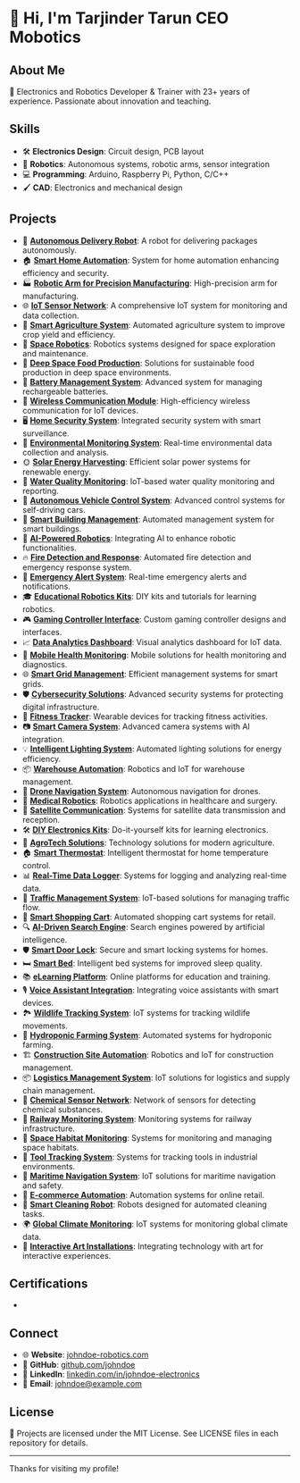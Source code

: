 # 👋 Hi, I'm Tarjinder Tarun  CEO  Mobotics

## About Me
🔧 Electronics and Robotics Developer & Trainer with 23+ years of experience. Passionate about innovation and teaching.

## Skills
- 🛠️ **Electronics Design**: Circuit design, PCB layout
- 🤖 **Robotics**: Autonomous systems, robotic arms, sensor integration
- 💻 **Programming**: Arduino, Raspberry Pi, Python, C/C++
- 🖌️ **CAD**: Electronics and mechanical design

## Projects
- 🚚 [**Autonomous Delivery Robot**](https://github.com/johndoe/autonomous-delivery-robot): A robot for delivering packages autonomously.
- 🏠 [**Smart Home Automation**](https://github.com/johndoe/smart-home-automation): System for home automation enhancing efficiency and security.
- 🏭 [**Robotic Arm for Precision Manufacturing**](https://github.com/johndoe/robotic-arm-precision-manufacturing): High-precision arm for manufacturing.
- 🌐 [**IoT Sensor Network**](https://github.com/johndoe/iot-sensor-network): A comprehensive IoT system for monitoring and data collection.
- 🌾 [**Smart Agriculture System**](https://github.com/johndoe/smart-agriculture-system): Automated agriculture system to improve crop yield and efficiency.
- 🚀 [**Space Robotics**](https://github.com/johndoe/space-robotics): Robotics systems designed for space exploration and maintenance.
- 🌌 [**Deep Space Food Production**](https://github.com/johndoe/deep-space-food-production): Solutions for sustainable food production in deep space environments.
- 🔋 [**Battery Management System**](https://github.com/johndoe/battery-management-system): Advanced system for managing rechargeable batteries.
- 📡 [**Wireless Communication Module**](https://github.com/johndoe/wireless-communication-module): High-efficiency wireless communication for IoT devices.
- 🖥️ [**Home Security System**](https://github.com/johndoe/home-security-system): Integrated security system with smart surveillance.
- 🌳 [**Environmental Monitoring System**](https://github.com/johndoe/environmental-monitoring-system): Real-time environmental data collection and analysis.
- 🌞 [**Solar Energy Harvesting**](https://github.com/johndoe/solar-energy-harvesting): Efficient solar power systems for renewable energy.
- 🌊 [**Water Quality Monitoring**](https://github.com/johndoe/water-quality-monitoring): IoT-based water quality monitoring and reporting.
- 🚗 [**Autonomous Vehicle Control System**](https://github.com/johndoe/autonomous-vehicle-control-system): Advanced control systems for self-driving cars.
- 🏢 [**Smart Building Management**](https://github.com/johndoe/smart-building-management): Automated management system for smart buildings.
- 🧠 [**AI-Powered Robotics**](https://github.com/johndoe/ai-powered-robotics): Integrating AI to enhance robotic functionalities.
- 🔥 [**Fire Detection and Response**](https://github.com/johndoe/fire-detection-response): Automated fire detection and emergency response system.
- 🚨 [**Emergency Alert System**](https://github.com/johndoe/emergency-alert-system): Real-time emergency alerts and notifications.
- 🎓 [**Educational Robotics Kits**](https://github.com/johndoe/educational-robotics-kits): DIY kits and tutorials for learning robotics.
- 🎮 [**Gaming Controller Interface**](https://github.com/johndoe/gaming-controller-interface): Custom gaming controller designs and interfaces.
- 📈 [**Data Analytics Dashboard**](https://github.com/johndoe/data-analytics-dashboard): Visual analytics dashboard for IoT data.
- 📱 [**Mobile Health Monitoring**](https://github.com/johndoe/mobile-health-monitoring): Mobile solutions for health monitoring and diagnostics.
- 🌐 [**Smart Grid Management**](https://github.com/johndoe/smart-grid-management): Efficient management systems for smart grids.
- 🛡️ [**Cybersecurity Solutions**](https://github.com/johndoe/cybersecurity-solutions): Advanced security systems for protecting digital infrastructure.
- 🚴 [**Fitness Tracker**](https://github.com/johndoe/fitness-tracker): Wearable devices for tracking fitness activities.
- 📷 [**Smart Camera System**](https://github.com/johndoe/smart-camera-system): Advanced camera systems with AI integration.
- 💡 [**Intelligent Lighting System**](https://github.com/johndoe/intelligent-lighting-system): Automated lighting solutions for energy efficiency.
- 📦 [**Warehouse Automation**](https://github.com/johndoe/warehouse-automation): Robotics and IoT for warehouse management.
- 🚁 [**Drone Navigation System**](https://github.com/johndoe/drone-navigation-system): Autonomous navigation for drones.
- 🏥 [**Medical Robotics**](https://github.com/johndoe/medical-robotics): Robotics applications in healthcare and surgery.
- 📡 [**Satellite Communication**](https://github.com/johndoe/satellite-communication): Systems for satellite data transmission and reception.
- 🛠️ [**DIY Electronics Kits**](https://github.com/johndoe/diy-electronics-kits): Do-it-yourself kits for learning electronics.
- 🌿 [**AgroTech Solutions**](https://github.com/johndoe/agrotech-solutions): Technology solutions for modern agriculture.
- 🏠 [**Smart Thermostat**](https://github.com/johndoe/smart-thermostat): Intelligent thermostat for home temperature control.
- 📊 [**Real-Time Data Logger**](https://github.com/johndoe/real-time-data-logger): Systems for logging and analyzing real-time data.
- 🚦 [**Traffic Management System**](https://github.com/johndoe/traffic-management-system): IoT-based solutions for managing traffic flow.
- 🛒 [**Smart Shopping Cart**](https://github.com/johndoe/smart-shopping-cart): Automated shopping cart systems for retail.
- 🔍 [**AI-Driven Search Engine**](https://github.com/johndoe/ai-driven-search-engine): Search engines powered by artificial intelligence.
- 🛡️ [**Smart Door Lock**](https://github.com/johndoe/smart-door-lock): Secure and smart locking systems for homes.
- 🛏️ [**Smart Bed**](https://github.com/johndoe/smart-bed): Intelligent bed systems for improved sleep quality.
- 📚 [**eLearning Platform**](https://github.com/johndoe/elearning-platform): Online platforms for education and training.
- 🎙️ [**Voice Assistant Integration**](https://github.com/johndoe/voice-assistant-integration): Integrating voice assistants with smart devices.
- 🏞️ [**Wildlife Tracking System**](https://github.com/johndoe/wildlife-tracking-system): IoT systems for tracking wildlife movements.
- 🌱 [**Hydroponic Farming System**](https://github.com/johndoe/hydroponic-farming-system): Automated systems for hydroponic farming.
- 🏗️ [**Construction Site Automation**](https://github.com/johndoe/construction-site-automation): Robotics and IoT for construction management.
- 📦 [**Logistics Management System**](https://github.com/johndoe/logistics-management-system): IoT solutions for logistics and supply chain management.
- 🧪 [**Chemical Sensor Network**](https://github.com/johndoe/chemical-sensor-network): Network of sensors for detecting chemical substances.
- 🚅 [**Railway Monitoring System**](https://github.com/johndoe/railway-monitoring-system): Monitoring systems for railway infrastructure.
- 🌌 [**Space Habitat Monitoring**](https://github.com/johndoe/space-habitat-monitoring): Systems for monitoring and managing space habitats.
- 🔧 [**Tool Tracking System**](https://github.com/johndoe/tool-tracking-system): Systems for tracking tools in industrial environments.
- 🚢 [**Maritime Navigation System**](https://github.com/johndoe/maritime-navigation-system): IoT solutions for maritime navigation and safety.
- 🛒 [**E-commerce Automation**](https://github.com/johndoe/e-commerce-automation): Automation systems for online retail.
- 🧼 [**Smart Cleaning Robot**](https://github.com/johndoe/smart-cleaning-robot): Robots designed for automated cleaning tasks.
- 🌍 [**Global Climate Monitoring**](https://github.com/johndoe/global-climate-monitoring): IoT systems for monitoring global climate data.
- 🎨 [**Interactive Art Installations**](https://github.com/johndoe/interactive-art-installations): Integrating technology with art for interactive experiences.

## Certifications
-

## Connect
- 🌐 **Website**: [johndoe-robotics.com](http://www.johndoe-robotics.com)
- 🐙 **GitHub**: [github.com/johndoe](https://github.com/johndoe)
- 💼 **LinkedIn**: [linkedin.com/in/johndoe-electronics](https://linkedin.com/in/johndoe-electronics)
- 📧 **Email**: johndoe@example.com

## License
📄 Projects are licensed under the MIT License. See LICENSE files in each repository for details.

---

Thanks for visiting my profile!
